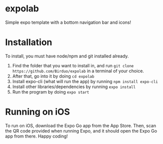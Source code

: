 # expolab
Simple expo template with a bottom navigation bar and icons!

# Installation
To install, you must have node/npm and git installed already.

1. Find the folder that you want to install in, and run `git clone https://github.com/Birduo/expolab` in a terminal of your choice.
2. After that, go into it by doing `cd expolab`
3. Install expo-cli (what will run the app) by running `npm install expo-cli`
4. Install other libraries/dependencies by running `expo install`
5. Run the program by doing `expo start`

# Running on iOS
To run on iOS, download the Expo Go app from the App Store.
Then, scan the QR code provided when running Expo, and it should open the Expo Go app from there. Happy coding!
